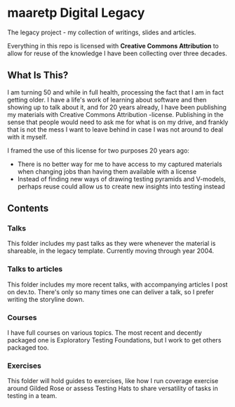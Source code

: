 # maaretp Digital Legacy
The legacy project - my collection of writings, slides and articles.

Everything in this repo is licensed with **Creative Commons Attribution** to allow for reuse of the knowledge I have been collecting over three decades.

## What Is This?

I am turning 50 and while in full health, processing the fact that I am in fact getting older. I have a life's work of learning about software and then showing up to talk about it, and for 20 years already, I have been publishing my materials with Creative Commons Attribution -license. Publishing in the sense that people would need to ask me for what is on my drive, and frankly that is not the mess I want to leave behind in case I was not around to deal with it myself.

I framed the use of this license for two purposes 20 years ago:

* There is no better way for me to have access to my captured materials when changing jobs than having them available with a license
* Instead of finding new ways of drawing testing pyramids and V-models, perhaps reuse could allow us to create new insights into testing instead

## Contents

### Talks

This folder includes my past talks as they were whenever the material is shareable, in the legacy template. Currently moving through year 2004.

### Talks to articles

This folder includes my more recent talks, with accompanying articles I post on dev.to. There's only so many times one can deliver a talk, so I prefer writing the storyline down.

### Courses

I have full courses on various topics. The most recent and decently packaged one is Exploratory Testing Foundations, but I work to get others packaged too.

### Exercises

This folder will hold guides to exercises, like how I run coverage exercise around Gilded Rose or assess Testing Hats to share versatility of tasks in testing in a team.
